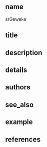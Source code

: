 ## name
srGeweke
## title
## description
## details
## authors
## see_also
## example
## references
